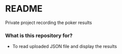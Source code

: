 # README #

Private project recording the poker results

### What is this repository for? ###

* To read uploaded JSON file and display the results 